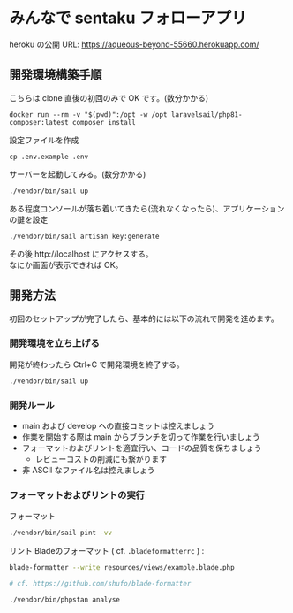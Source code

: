 # みんなで sentaku フォローアプリ

heroku の公開 URL: https://aqueous-beyond-55660.herokuapp.com/

## 開発環境構築手順

こちらは clone 直後の初回のみで OK です。(数分かかる)

```
docker run --rm -v "$(pwd)":/opt -w /opt laravelsail/php81-composer:latest composer install
```

設定ファイルを作成

```
cp .env.example .env
```

サーバーを起動してみる。(数分かかる)

```
./vendor/bin/sail up
```

ある程度コンソールが落ち着いてきたら(流れなくなったら)、アプリケーションの鍵を設定

```
./vendor/bin/sail artisan key:generate
```

その後 http://localhost にアクセスする。  
なにか画面が表示できれば OK。

## 開発方法

初回のセットアップが完了したら、基本的には以下の流れで開発を進めます。

### 開発環境を立ち上げる

開発が終わったら Ctrl+C で開発環境を終了する。

```
./vendor/bin/sail up
```

### 開発ルール

- main および develop への直接コミットは控えましょう
- 作業を開始する際は main からブランチを切って作業を行いましょう
- フォーマットおよびリントを適宜行い、コードの品質を保ちましょう
  - レビューコストの削減にも繋がります
- 非 ASCII なファイル名は控えましょう

### フォーマットおよびリントの実行

フォーマット

```sh
./vendor/bin/sail pint -vv
```

リント
Bladeのフォーマット ( cf. `.bladeformatterrc` ) :

```sh
blade-formatter --write resources/views/example.blade.php

# cf. https://github.com/shufo/blade-formatter
```

```sh
./vendor/bin/phpstan analyse
```
